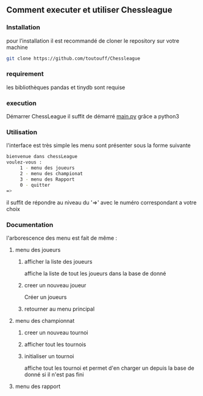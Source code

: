 ## Comment executer et utiliser Chessleague

### Installation

pour l’installation il est recommandé de cloner le repository sur votre machine

```bash
git clone https://github.com/toutouff/Chessleague
```

### requirement

les bibliothèques pandas et tinydb sont requise

### execution

Démarrer ChessLeague il suffit de démarré [main.py](http://main.py) grâce a python3

### Utilisation

l'interface est très  simple les menu sont présenter  sous la forme suivante 

```bash
bienvenue dans chessLeague
voulez-vous :
	 1 - menu des joueurs
	 2 - menu des championat
	 3 - menu des Rapport
	 0 - quitter
=>
```

il suffit de répondre au niveau du '=>' avec le numéro correspondant a votre choix

### Documentation

l'arborescence des menu est fait de même :

1. menu des joueurs
    1. afficher la liste des joueurs
        
        affiche la liste de tout les joueurs dans la base de donné
        
    2. creer un nouveau joueur
        
        Créer un joueurs 
        
    3. retourner au menu principal 
2. menu des championnat
    1. creer un nouveau tournoi
    2. afficher tout les tournois
    3. initialiser un tournoi
        
        affiche tout les tournoi et permet d'en charger un depuis la base de donné si il n'est pas fini
        
3. menu des rapport
